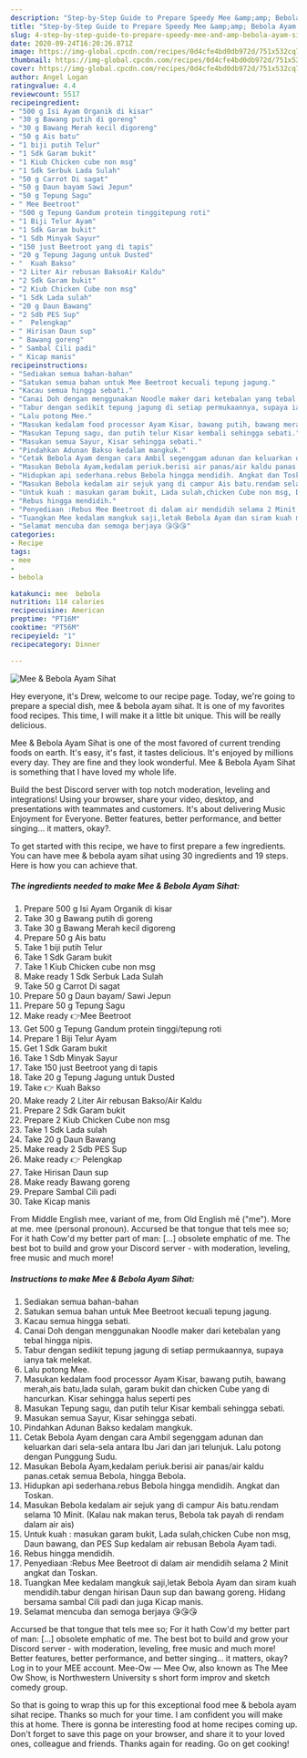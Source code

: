 ```yaml
---
description: "Step-by-Step Guide to Prepare Speedy Mee &amp;amp; Bebola Ayam Sihat"
title: "Step-by-Step Guide to Prepare Speedy Mee &amp;amp; Bebola Ayam Sihat"
slug: 4-step-by-step-guide-to-prepare-speedy-mee-and-amp-bebola-ayam-sihat
date: 2020-09-24T16:20:26.871Z
image: https://img-global.cpcdn.com/recipes/0d4cfe4bd0db972d/751x532cq70/mee-bebola-ayam-sihat-resipi-foto-utama.jpg
thumbnail: https://img-global.cpcdn.com/recipes/0d4cfe4bd0db972d/751x532cq70/mee-bebola-ayam-sihat-resipi-foto-utama.jpg
cover: https://img-global.cpcdn.com/recipes/0d4cfe4bd0db972d/751x532cq70/mee-bebola-ayam-sihat-resipi-foto-utama.jpg
author: Angel Logan
ratingvalue: 4.4
reviewcount: 5517
recipeingredient:
- "500 g Isi Ayam Organik di kisar"
- "30 g Bawang putih di goreng"
- "30 g Bawang Merah kecil digoreng"
- "50 g Ais batu"
- "1 biji putih Telur"
- "1 Sdk Garam bukit"
- "1 Kiub Chicken cube non msg"
- "1 Sdk Serbuk Lada Sulah"
- "50 g Carrot Di sagat"
- "50 g Daun bayam Sawi Jepun"
- "50 g Tepung Sagu"
- " Mee Beetroot"
- "500 g Tepung Gandum protein tinggitepung roti"
- "1 Biji Telur Ayam"
- "1 Sdk Garam bukit"
- "1 Sdb Minyak Sayur"
- "150 just Beetroot yang di tapis"
- "20 g Tepung Jagung untuk Dusted"
- "  Kuah Bakso"
- "2 Liter Air rebusan BaksoAir Kaldu"
- "2 Sdk Garam bukit"
- "2 Kiub Chicken Cube non msg"
- "1 Sdk Lada sulah"
- "20 g Daun Bawang"
- "2 Sdb PES Sup"
- "  Pelengkap"
- " Hirisan Daun sup"
- " Bawang goreng"
- " Sambal Cili padi"
- " Kicap manis"
recipeinstructions:
- "Sediakan semua bahan-bahan"
- "Satukan semua bahan untuk Mee Beetroot kecuali tepung jagung."
- "Kacau semua hingga sebati."
- "Canai Doh dengan menggunakan Noodle maker dari ketebalan yang tebal hingga nipis."
- "Tabur dengan sedikit tepung jagung di setiap permukaannya, supaya ianya tak melekat."
- "Lalu potong Mee."
- "Masukan kedalam food processor Ayam Kisar, bawang putih, bawang merah,ais batu,lada sulah, garam bukit dan chicken Cube yang di hancurkan. Kisar sehingga halus seperti pes"
- "Masukan Tepung sagu, dan putih telur Kisar kembali sehingga sebati."
- "Masukan semua Sayur, Kisar sehingga sebati."
- "Pindahkan Adunan Bakso kedalam mangkuk."
- "Cetak Bebola Ayam dengan cara Ambil segenggam adunan dan keluarkan dari sela-sela antara Ibu Jari dan jari telunjuk. Lalu potong dengan Punggung Sudu."
- "Masukan Bebola Ayam,kedalam periuk.berisi air panas/air kaldu panas.cetak semua Bebola, hingga Bebola."
- "Hidupkan api sederhana.rebus Bebola hingga mendidih. Angkat dan Toskan."
- "Masukan Bebola kedalam air sejuk yang di campur Ais batu.rendam selama 10 Minit. (Kalau nak makan terus, Bebola tak payah di rendam dalam air ais)"
- "Untuk kuah : masukan garam bukit, Lada sulah,chicken Cube non msg, Daun bawang, dan PES Sup kedalam air rebusan Bebola Ayam tadi."
- "Rebus hingga mendidih."
- "Penyediaan :Rebus Mee Beetroot di dalam air mendidih selama 2 Minit angkat dan Toskan."
- "Tuangkan Mee kedalam mangkuk saji,letak Bebola Ayam dan siram kuah mendidih.tabur dengan hirisan Daun sup dan bawang goreng. Hidang bersama sambal Cili padi dan juga Kicap manis."
- "Selamat mencuba dan semoga berjaya 😘😘😘"
categories:
- Recipe
tags:
- mee
- 
- bebola

katakunci: mee  bebola 
nutrition: 114 calories
recipecuisine: American
preptime: "PT16M"
cooktime: "PT56M"
recipeyield: "1"
recipecategory: Dinner

---
```



![Mee &amp; Bebola Ayam Sihat](https://img-global.cpcdn.com/recipes/0d4cfe4bd0db972d/751x532cq70/mee-bebola-ayam-sihat-resipi-foto-utama.jpg)

Hey everyone, it's Drew, welcome to our recipe page. Today, we're going to prepare a special dish, mee &amp; bebola ayam sihat. It is one of my favorites food recipes. This time, I will make it a little bit unique. This will be really delicious.

Mee &amp; Bebola Ayam Sihat is one of the most favored of current trending foods on earth. It's easy, it's fast, it tastes delicious. It's enjoyed by millions every day. They are fine and they look wonderful. Mee &amp; Bebola Ayam Sihat is something that I have loved my whole life.

Build the best Discord server with top notch moderation, leveling and integrations! Using your browser, share your video, desktop, and presentations with teammates and customers. It&#39;s about delivering Music Enjoyment for Everyone. Better features, better performance, and better singing… it matters, okay?.


To get started with this recipe, we have to first prepare a few ingredients. You can have mee &amp; bebola ayam sihat using 30 ingredients and 19 steps. Here is how you can achieve that.

<!--inarticleads1-->

##### The ingredients needed to make Mee &amp; Bebola Ayam Sihat:

1. Prepare 500 g Isi Ayam Organik di kisar
1. Take 30 g Bawang putih di goreng
1. Take 30 g Bawang Merah kecil digoreng
1. Prepare 50 g Ais batu
1. Take 1 biji putih Telur
1. Take 1 Sdk Garam bukit
1. Take 1 Kiub Chicken cube non msg
1. Make ready 1 Sdk Serbuk Lada Sulah
1. Take 50 g Carrot Di sagat
1. Prepare 50 g Daun bayam/ Sawi Jepun
1. Prepare 50 g Tepung Sagu
1. Make ready  👉Mee Beetroot
1. Get 500 g Tepung Gandum protein tinggi/tepung roti
1. Prepare 1 Biji Telur Ayam
1. Get 1 Sdk Garam bukit
1. Take 1 Sdb Minyak Sayur
1. Take 150 just Beetroot yang di tapis
1. Take 20 g Tepung Jagung untuk Dusted
1. Take  👉 Kuah Bakso
1. Make ready 2 Liter Air rebusan Bakso/Air Kaldu
1. Prepare 2 Sdk Garam bukit
1. Prepare 2 Kiub Chicken Cube non msg
1. Take 1 Sdk Lada sulah
1. Take 20 g Daun Bawang
1. Make ready 2 Sdb PES Sup
1. Make ready  👉 Pelengkap
1. Take  Hirisan Daun sup
1. Make ready  Bawang goreng
1. Prepare  Sambal Cili padi
1. Take  Kicap manis


From Middle English mee, variant of me, from Old English mē (&#34;me&#34;). More at me. mee (personal pronoun). Accursed be that tongue that tels mee so; For it hath Cow&#39;d my better part of man: […] obsolete emphatic of me. The best bot to build and grow your Discord server - with moderation, leveling, free music and much more! 

<!--inarticleads2-->

##### Instructions to make Mee &amp; Bebola Ayam Sihat:

1. Sediakan semua bahan-bahan
1. Satukan semua bahan untuk Mee Beetroot kecuali tepung jagung.
1. Kacau semua hingga sebati.
1. Canai Doh dengan menggunakan Noodle maker dari ketebalan yang tebal hingga nipis.
1. Tabur dengan sedikit tepung jagung di setiap permukaannya, supaya ianya tak melekat.
1. Lalu potong Mee.
1. Masukan kedalam food processor Ayam Kisar, bawang putih, bawang merah,ais batu,lada sulah, garam bukit dan chicken Cube yang di hancurkan. Kisar sehingga halus seperti pes
1. Masukan Tepung sagu, dan putih telur Kisar kembali sehingga sebati.
1. Masukan semua Sayur, Kisar sehingga sebati.
1. Pindahkan Adunan Bakso kedalam mangkuk.
1. Cetak Bebola Ayam dengan cara Ambil segenggam adunan dan keluarkan dari sela-sela antara Ibu Jari dan jari telunjuk. Lalu potong dengan Punggung Sudu.
1. Masukan Bebola Ayam,kedalam periuk.berisi air panas/air kaldu panas.cetak semua Bebola, hingga Bebola.
1. Hidupkan api sederhana.rebus Bebola hingga mendidih. Angkat dan Toskan.
1. Masukan Bebola kedalam air sejuk yang di campur Ais batu.rendam selama 10 Minit. (Kalau nak makan terus, Bebola tak payah di rendam dalam air ais)
1. Untuk kuah : masukan garam bukit, Lada sulah,chicken Cube non msg, Daun bawang, dan PES Sup kedalam air rebusan Bebola Ayam tadi.
1. Rebus hingga mendidih.
1. Penyediaan :Rebus Mee Beetroot di dalam air mendidih selama 2 Minit angkat dan Toskan.
1. Tuangkan Mee kedalam mangkuk saji,letak Bebola Ayam dan siram kuah mendidih.tabur dengan hirisan Daun sup dan bawang goreng. Hidang bersama sambal Cili padi dan juga Kicap manis.
1. Selamat mencuba dan semoga berjaya 😘😘😘


Accursed be that tongue that tels mee so; For it hath Cow&#39;d my better part of man: […] obsolete emphatic of me. The best bot to build and grow your Discord server - with moderation, leveling, free music and much more! Better features, better performance, and better singing… it matters, okay? Log in to your MEE account. Mee-Ow — Mee Ow, also known as The Mee Ow Show, is Northwestern University s short form improv and sketch comedy group. 

So that is going to wrap this up for this exceptional food mee &amp; bebola ayam sihat recipe. Thanks so much for your time. I am confident you will make this at home. There is gonna be interesting food at home recipes coming up. Don't forget to save this page on your browser, and share it to your loved ones, colleague and friends. Thanks again for reading. Go on get cooking!
